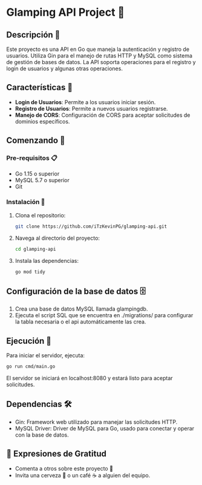 # Glamping API Project 🚀

## Descripción 📘
Este proyecto es una API en Go que maneja la autenticación y registro de usuarios. Utiliza Gin para el manejo de rutas HTTP y MySQL como sistema de gestión de bases de datos. La API soporta operaciones para el registro y login de usuarios y algunas otras operaciones.

## Características 🌟
- **Login de Usuarios**: Permite a los usuarios iniciar sesión.
- **Registro de Usuarios**: Permite a nuevos usuarios registrarse.
- **Manejo de CORS**: Configuración de CORS para aceptar solicitudes de dominios específicos.

## Comenzando 🏁

### Pre-requisitos 📋
- Go 1.15 o superior
- MySQL 5.7 o superior
- Git

### Instalación 🔧

1. Clona el repositorio:
   ```bash
   git clone https://github.com/iTzKevinPG/glamping-api.git
   ```

2. Navega al directorio del proyecto:
   ```bash
   cd glamping-api
   ```

3. Instala las dependencias:
   ```bash
   go mod tidy
   ```

## Configuración de la base de datos 🗄️

1. Crea una base de datos MySQL llamada glampingdb.
2. Ejecuta el script SQL que se encuentra en ./migrations/ para configurar la tabla necesaria o el api automáticamente las crea.

## Ejecución 🚀

Para iniciar el servidor, ejecuta:

```bash
go run cmd/main.go
   ```

El servidor se iniciará en localhost:8080 y estará listo para aceptar solicitudes.

## Dependencias 🛠️
- Gin: Framework web utilizado para manejar las solicitudes HTTP.
- MySQL Driver: Driver de MySQL para Go, usado para conectar y operar con la base de datos.

## 🎁 Expresiones de Gratitud

- Comenta a otros sobre este proyecto 📢
- Invita una cerveza 🍺 o un café ☕ a alguien del equipo.
